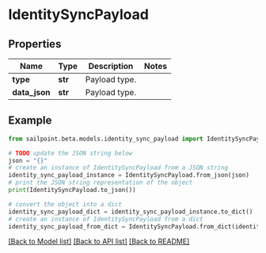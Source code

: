 # IdentitySyncPayload


## Properties

Name | Type | Description | Notes
------------ | ------------- | ------------- | -------------
**type** | **str** | Payload type. | 
**data_json** | **str** | Payload type. | 

## Example

```python
from sailpoint.beta.models.identity_sync_payload import IdentitySyncPayload

# TODO update the JSON string below
json = "{}"
# create an instance of IdentitySyncPayload from a JSON string
identity_sync_payload_instance = IdentitySyncPayload.from_json(json)
# print the JSON string representation of the object
print(IdentitySyncPayload.to_json())

# convert the object into a dict
identity_sync_payload_dict = identity_sync_payload_instance.to_dict()
# create an instance of IdentitySyncPayload from a dict
identity_sync_payload_from_dict = IdentitySyncPayload.from_dict(identity_sync_payload_dict)
```
[[Back to Model list]](../README.md#documentation-for-models) [[Back to API list]](../README.md#documentation-for-api-endpoints) [[Back to README]](../README.md)


